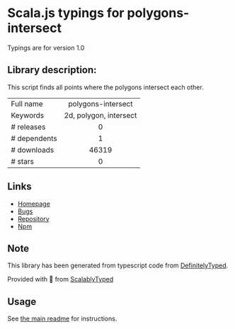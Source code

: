 
# Scala.js typings for polygons-intersect

Typings are for version 1.0

## Library description:
This script finds all points where the polygons intersect each other.

|                    |                 |
| ------------------ | :-------------: |
| Full name          | polygons-intersect |
| Keywords           | 2d, polygon, intersect |
| # releases         | 0 |
| # dependents       | 1 |
| # downloads        | 46319 |
| # stars            | 0 |

## Links
- [Homepage](https://github.com/DudaGod/polygons-intersect#readme)
- [Bugs](https://github.com/DudaGod/polygons-intersect/issues)
- [Repository](https://github.com/DudaGod/polygons-intersect)
- [Npm](https://www.npmjs.com/package/polygons-intersect)
    


## Note
This library has been generated from typescript code from [DefinitelyTyped](https://definitelytyped.org).

Provided with :purple_heart: from [ScalablyTyped](https://github.com/oyvindberg/ScalablyTyped)

## Usage
See [the main readme](../../readme.md) for instructions.


